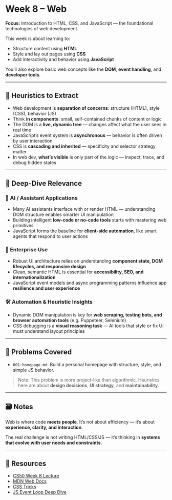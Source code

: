 # Week 8 – Web

**Focus:** Introduction to HTML, CSS, and JavaScript — the foundational technologies of web development.

This week is about learning to:
- Structure content using **HTML**
- Style and lay out pages using **CSS**
- Add interactivity and behavior using **JavaScript**

You’ll also explore basic web concepts like the **DOM**, **event handling**, and **developer tools**.

---

## 🧠 Heuristics to Extract

- Web development is **separation of concerns**: structure (HTML), style (CSS), behavior (JS)  
- Think **in components**: small, self-contained chunks of content or logic  
- The DOM is a **live, dynamic tree** — changes affect what the user sees in real time  
- JavaScript’s event system is **asynchronous** — behavior is often driven by user interaction  
- CSS is **cascading and inherited** — specificity and selector strategy matter  
- In web dev, **what’s visible** is only part of the logic — inspect, trace, and debug hidden states

---

## 🔬 Deep-Dive Relevance

### 🤖 AI / Assistant Applications
- Many AI assistants interface with or render HTML — understanding DOM structure enables smarter UI manipulation
- Building intelligent **low-code or no-code tools** starts with mastering web primitives
- JavaScript forms the baseline for **client-side automation**, like smart agents that respond to user actions

### 🧱 Enterprise Use
- Robust UI architecture relies on understanding **component state, DOM lifecycles, and responsive design**
- Clean, semantic HTML is essential for **accessibility, SEO, and internationalization**
- JavaScript event models and async programming patterns influence app **resilience and user experience**

### 🛠️ Automation & Heuristic Insights
- Dynamic DOM manipulation is key for **web scraping, testing bots, and browser automation tools** (e.g. Puppeteer, Selenium)
- CSS debugging is a **visual reasoning task** — AI tools that style or fix UI must understand layout principles

---

## 📂 Problems Covered

- `001-homepage.md`: Build a personal homepage with structure, style, and simple JS behavior.

> Note: This problem is more project-like than algorithmic. Heuristics here are about **design decisions**, **UI strategy**, and **maintainability**.

---

## 🗃️ Notes

Web is where code **meets people**. It’s not about efficiency — it’s about **experience, clarity, and interaction**.

The real challenge is not writing HTML/CSS/JS — it’s thinking in **systems that evolve with user needs and constraints**.

---

## 📎 Resources

- [CS50 Week 8 Lecture](https://cs50.harvard.edu/x/2023/weeks/8/)
- [MDN Web Docs](https://developer.mozilla.org/)
- [CSS Tricks](https://css-tricks.com/)
- [JS Event Loop Deep Dive](https://developer.mozilla.org/en-US/docs/Web/JavaScript/EventLoop)